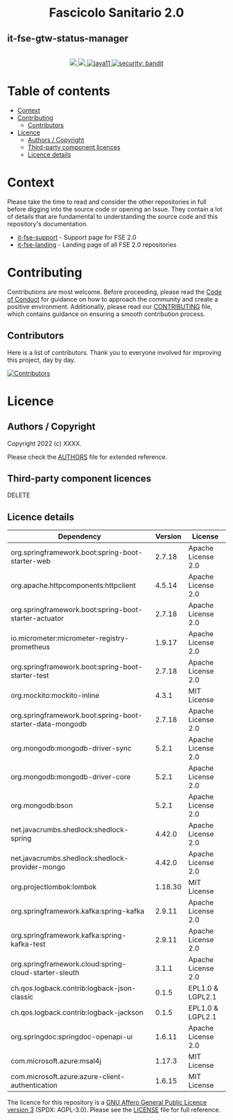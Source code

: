 <h1 align="center">Fascicolo Sanitario 2.0</h1>
<h2 align="left">it-fse-gtw-status-manager</h2>

<br />
<div align="center">
    <!-- CoC -->
    <a href="CODE_OF_CONDUCT.md">
      <img src="https://img.shields.io/badge/Contributor%20Covenant-v2.0%20adopted-ff69b4.svg" />
    </a>
    <a href="CODE_OF_CONDUCT.md">
      <img src="https://img.shields.io/badge/badge-green.svg" />
    </a>
    <a href="/">
      <img alt="java11"
      src="https://img.shields.io/badge/badge-red.svg">
    </a>
    <a href="/">
      <img alt="security: bandit"
      src="https://img.shields.io/badge/badge-yellow.svg">
    </a>
</div>


# Table of contents

- [Context](#context)
- [Contributing](#contributing)
    - [Contributors](#contributors)
- [Licence](#licence)
    - [Authors / Copyright](#authors--copyright)
    - [Third-party component licences](#third-party-component-licences)
    - [Licence details](#licence-details)


# Context

Please take the time to read and consider the other repositories in full before digging into the source code or opening an Issue. They contain a lot of details that are fundamental to understanding the source code and this repository's documentation.

- <a href="https://github.com/ministero-salute/it-fse-support">it-fse-support</a> - Support page for FSE 2.0
- <a href="https://github.com/ministero-salute/it-fse-landing">it-fse-landing</a> - Landing page of all FSE 2.0 repositories

# Contributing
Contributions are most welcome. Before proceeding, please read the [Code of Conduct](./CODE_OF_CONDUCT.md) for guidance on how to approach the community and create a positive environment. Additionally, please read our [CONTRIBUTING](./CONTRIBUTING.md) file, which contains guidance on ensuring a smooth contribution process.

## Contributors
Here is a list of contributors. Thank you to everyone involved for improving this project, day by day.

[![Contributors](https://contrib.rocks/image?repo=ministero-salute/it-fse-gtw-status-manager)](https://github.com/ministero-salute/it-fse-gtw-status-manager/graphs/contributors)

# Licence

## Authors / Copyright

Copyright 2022 (c) XXXX.

Please check the [AUTHORS](AUTHORS) file for extended reference.

## Third-party component licences
DELETE

## Licence details
| Dependency                                                | Version | License            |
|-----------------------------------------------------------|---------|--------------------|
| org.springframework.boot:spring-boot-starter-web          | 2.7.18  | Apache License 2.0 |
| org.apache.httpcomponents:httpclient                      | 4.5.14  | Apache License 2.0 |
| org.springframework.boot:spring-boot-starter-actuator     | 2.7.18  | Apache License 2.0 |
| io.micrometer:micrometer-registry-prometheus              | 1.9.17  | Apache License 2.0 |
| org.springframework.boot:spring-boot-starter-test         | 2.7.18  | Apache License 2.0 |
| org.mockito:mockito-inline                                | 4.3.1   | MIT License        |
| org.springframework.boot:spring-boot-starter-data-mongodb | 2.7.18  | Apache License 2.0 |
| org.mongodb:mongodb-driver-sync                           | 5.2.1   | Apache License 2.0 |
| org.mongodb:mongodb-driver-core                           | 5.2.1   | Apache License 2.0 |
| org.mongodb:bson                                          | 5.2.1   | Apache License 2.0 |
| net.javacrumbs.shedlock:shedlock-spring                   | 4.42.0  | Apache License 2.0 |
| net.javacrumbs.shedlock:shedlock-provider-mongo           | 4.42.0  | Apache License 2.0 |
| org.projectlombok:lombok                                  | 1.18.30 | MIT License        |
| org.springframework.kafka:spring-kafka                    | 2.9.11  | Apache License 2.0 |
| org.springframework.kafka:spring-kafka-test               | 2.9.11  | Apache License 2.0 |
| org.springframework.cloud:spring-cloud-starter-sleuth     | 3.1.1   | Apache License 2.0 |
| ch.qos.logback.contrib:logback-json-classic               | 0.1.5   | EPL1.0 & LGPL2.1   |
| ch.qos.logback.contrib:logback-jackson                    | 0.1.5   | EPL1.0 & LGPL2.1   |
| org.springdoc:springdoc-openapi-ui                        | 1.6.11  | Apache License 2.0 |
| com.microsoft.azure:msal4j                                | 1.17.3  | MIT License        |
| com.microsoft.azure:azure-client-authentication           | 1.6.15  | MIT License        |


The licence for this repository is a [GNU Affero General Public Licence version 3](https://www.gnu.org/licenses/agpl-3.0.html) (SPDX: AGPL-3.0). Please see the [LICENSE](LICENSE) file for full reference.
